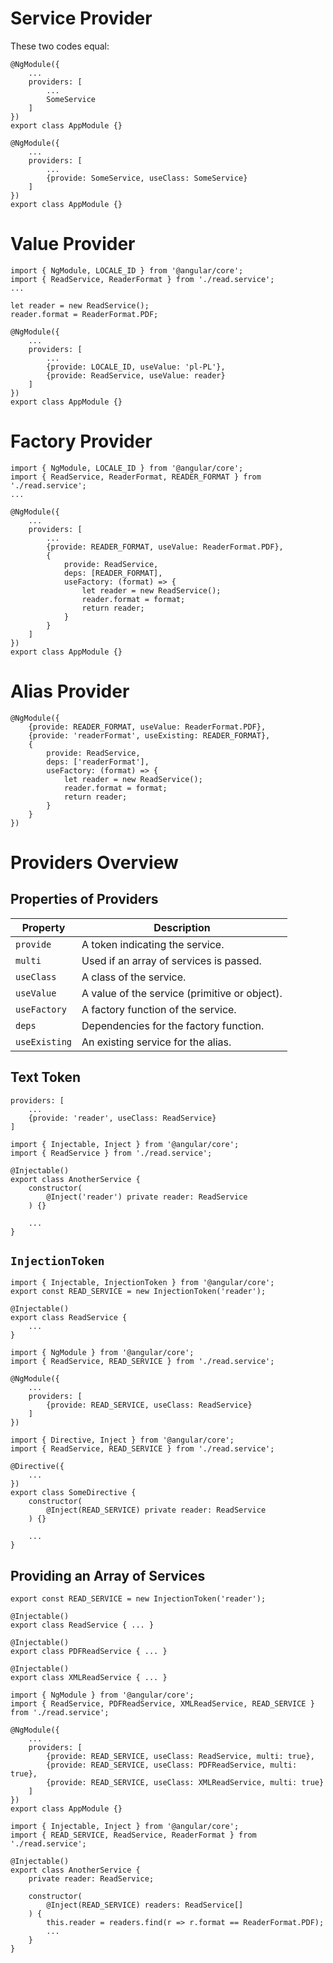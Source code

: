 # Service Provider

These two codes equal:

```
@NgModule({
	...
	providers: [
		...
		SomeService
	]
})
export class AppModule {}
```

```
@NgModule({
	...
	providers: [
		...
		{provide: SomeService, useClass: SomeService}
	]
})
export class AppModule {}
```

# Value Provider

```
import { NgModule, LOCALE_ID } from '@angular/core';
import { ReadService, ReaderFormat } from './read.service';
...

let reader = new ReadService();
reader.format = ReaderFormat.PDF;

@NgModule({
	...
	providers: [
		...
		{provide: LOCALE_ID, useValue: 'pl-PL'},
		{provide: ReadService, useValue: reader}
	]
})
export class AppModule {}
```

# Factory Provider

```
import { NgModule, LOCALE_ID } from '@angular/core';
import { ReadService, ReaderFormat, READER_FORMAT } from './read.service';
...

@NgModule({
	...
	providers: [
		...
		{provide: READER_FORMAT, useValue: ReaderFormat.PDF},
		{
			provide: ReadService,
			deps: [READER_FORMAT],
			useFactory: (format) => {
				let reader = new ReadService();
				reader.format = format;
				return reader;
			}
		}
	]
})
export class AppModule {}
```

# Alias Provider

```
@NgModule({
	{provide: READER_FORMAT, useValue: ReaderFormat.PDF},
	{provide: 'readerFormat', useExisting: READER_FORMAT},
	{
		provide: ReadService,
		deps: ['readerFormat'],
		useFactory: (format) => {
			let reader = new ReadService();
			reader.format = format;
			return reader;
		}
	}
})
```

# Providers Overview

## Properties of Providers

| Property               | Description                                     |
|------------------------|-------------------------------------------------|
| `provide`              | A token indicating the service.                 |
| `multi`                | Used if an array of services is passed.         |
| `useClass`             | A class of the service.                         |
| `useValue`             | A value of the service (primitive or object).   |
| `useFactory`           | A factory function of the service.              |
| `deps`                 | Dependencies for the factory function.          |
| `useExisting`          | An existing service for the alias.              |

## Text Token

```
providers: [
	...
	{provide: 'reader', useClass: ReadService}
]
```

```
import { Injectable, Inject } from '@angular/core';
import { ReadService } from './read.service';

@Injectable()
export class AnotherService {
	constructor(
		@Inject('reader') private reader: ReadService
	) {}

	...
}
```

## `InjectionToken`

```
import { Injectable, InjectionToken } from '@angular/core';
export const READ_SERVICE = new InjectionToken('reader');

@Injectable()
export class ReadService {
	...
}
```

```
import { NgModule } from '@angular/core';
import { ReadService, READ_SERVICE } from './read.service';

@NgModule({
	...
	providers: [
		{provide: READ_SERVICE, useClass: ReadService}
	]
})
```

```
import { Directive, Inject } from '@angular/core';
import { ReadService, READ_SERVICE } from './read.service';

@Directive({
	...
})
export class SomeDirective {
	constructor(
		@Inject(READ_SERVICE) private reader: ReadService
	) {}

	...
}
```

## Providing an Array of Services

```
export const READ_SERVICE = new InjectionToken('reader');

@Injectable()
export class ReadService { ... }

@Injectable()
export class PDFReadService { ... }

@Injectable()
export class XMLReadService { ... }
```

```
import { NgModule } from '@angular/core';
import { ReadService, PDFReadService, XMLReadService, READ_SERVICE } from './read.service';

@NgModule({
	...
	providers: [
		{provide: READ_SERVICE, useClass: ReadService, multi: true},
		{provide: READ_SERVICE, useClass: PDFReadService, multi: true},
		{provide: READ_SERVICE, useClass: XMLReadService, multi: true}
	]
})
export class AppModule {}
```

```
import { Injectable, Inject } from '@angular/core';
import { READ_SERVICE, ReadService, ReaderFormat } from './read.service';

@Injectable()
export class AnotherService {
	private reader: ReadService;

	constructor(
		@Inject(READ_SERVICE) readers: ReadService[]
	) {
		this.reader = readers.find(r => r.format == ReaderFormat.PDF);
		...
	}
}
```
